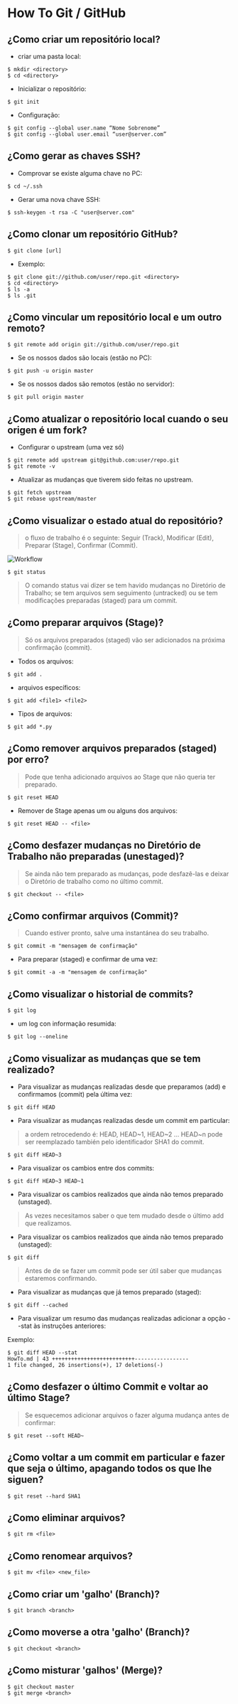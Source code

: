 How To Git / GitHub 
===================

¿Como criar um repositório local?
---------------------------------

- criar uma pasta local:

<!-- language: lang-bash -->

    $ mkdir <directory>
    $ cd <directory>

- Inicializar o repositório:

<!-- language: lang-bash -->

    $ git init

- Configuração:

<!-- language: lang-bash -->

    $ git config --global user.name “Nome Sobrenome”
    $ git config --global user.email “user@server.com”

¿Como gerar as chaves SSH?
--------------------------

- Comprovar se existe alguma chave no PC:

<!-- language: lang-bash -->

    $ cd ~/.ssh

- Gerar uma nova chave SSH:

<!-- language: lang-bash -->

    $ ssh-keygen -t rsa -C "user@server.com"

¿Como clonar um repositório GitHub?
-----------------------------------

<!-- language: lang-bash -->

    $ git clone [url]

- Exemplo:

<!-- language: lang-bash -->

    $ git clone git://github.com/user/repo.git <directory>
    $ cd <directory>
    $ ls -a
    $ ls .git

¿Como vincular um repositório local e um outro remoto?
------------------------------------------------------

<!-- language: lang-bash -->

    $ git remote add origin git://github.com/user/repo.git

- Se os nossos dados são locais (estão no PC):

<!-- language: lang-bash -->

    $ git push -u origin master

- Se os nossos dados são remotos (estão no servidor):

<!-- language: lang-bash -->

    $ git pull origin master

¿Como atualizar o repositório local cuando o seu origen é um fork?
------------------------------------------------------------------

- Configurar o upstream (uma vez só)

<!-- language: lang-bash -->

    $ git remote add upstream git@github.com:user/repo.git
    $ git remote -v

- Atualizar as mudanças que tiverem sido feitas no upstream.

<!-- language: lang-bash -->

    $ git fetch upstream
    $ git rebase upstream/master

¿Como visualizar o estado atual do repositório?
-----------------------------------------------

> o fluxo de trabalho é o seguinte:
> Seguir (Track), Modificar (Edit), Preparar (Stage), Confirmar (Commit).

![Workflow](workflow.png)

<!-- language: lang-bash -->

    $ git status

> O comando status vai dizer se tem havido mudanças no Diretório de
> Trabalho; se tem arquivos sem seguimento (untracked) ou se tem
> modificações preparadas (staged) para um commit.

¿Como preparar arquivos (Stage)?
--------------------------------

> Só os arquivos preparados (staged) vão ser adicionados na próxima
> confirmação (commit).

- Todos os arquivos:

<!-- language: lang-bash -->

    $ git add .

- arquivos específicos:

<!-- language: lang-bash -->

    $ git add <file1> <file2>

- Tipos de arquivos:

<!-- language: lang-bash -->

    $ git add *.py

¿Como remover arquivos preparados (staged) por erro?
----------------------------------------------------

> Pode que tenha adicionado arquivos ao Stage que não queria ter preparado.

<!-- language: lang-bash -->

    $ git reset HEAD

- Remover de Stage apenas um ou alguns dos arquivos:

<!-- language: lang-bash -->

    $ git reset HEAD -- <file>

¿Como desfazer mudanças no Diretório de Trabalho não preparadas (unestaged)?
----------------------------------------------------------------------------

> Se ainda não tem preparado as mudanças, pode desfazê-las e deixar o
> Diretório de trabalho como no último commit.

<!-- language: lang-bash -->

    $ git checkout -- <file>

¿Como confirmar arquivos (Commit)?
----------------------------------

> Cuando estiver pronto, salve uma instantánea do seu trabalho.

<!-- language: lang-bash -->

    $ git commit -m "mensagem de confirmação"

- Para preparar (staged) e confirmar de uma vez:

<!-- language: lang-bash -->

    $ git commit -a -m "mensagem de confirmação"

¿Como visualizar o historial de commits?
----------------------------------------

<!-- language: lang-bash -->

    $ git log

- um log con informação resumida:

<!-- language: lang-bash -->

    $ git log --oneline

¿Como visualizar as mudanças que se tem realizado?
--------------------------------------------------

- Para visualizar as mudanças realizadas desde que preparamos (add) e confirmamos (commit) pela última vez:

<!-- language: lang-bash -->

    $ git diff HEAD

- Para visualizar as mudanças realizadas desde um commit em particular:

> a ordem retrocedendo é: HEAD, HEAD~1, HEAD~2 ...
> HEAD~n pode ser reemplazado también pelo identificador SHA1 do commit.

<!-- language: lang-bash -->

    $ git diff HEAD~3

- Para visualizar os cambios entre dos commits:

<!-- language: lang-bash -->

    $ git diff HEAD~3 HEAD~1

- Para visualizar os cambios realizados que ainda não temos preparado (unstaged).

> As vezes necesitamos saber o que tem mudado desde o último add que realizamos.

- Para visualizar os cambios realizados que ainda não temos preparado (unstaged):

<!-- language: lang-bash -->

    $ git diff

> Antes de de se fazer um commit pode ser útil saber que mudanças estaremos
> confirmando.

- Para visualizar as mudanças que já temos preparado (staged):

<!-- language: lang-bash -->

    $ git diff --cached

- Para visualizar um resumo das mudanças realizadas adicionar a opção
  --stat às instruções anteriores:

Exemplo:

<!-- language: lang-bash -->

    $ git diff HEAD --stat
    HowTo.md | 43 ++++++++++++++++++++++++++-----------------
 	1 file changed, 26 insertions(+), 17 deletions(-)

¿Como desfazer o último Commit e voltar ao último Stage?
--------------------------------------------------------

> Se esquecemos adicionar arquivos o fazer alguma mudança antes de confirmar:

<!-- language: lang-bash -->

    $ git reset --soft HEAD~

¿Como voltar a um commit em particular e fazer que seja o último, apagando todos os que lhe siguen?
----------------------------------------------------------------------------------------------------

<!-- language: lang-bash -->

    $ git reset --hard SHA1

¿Como eliminar arquivos?
------------------------

<!-- language: lang-bash -->

    $ git rm <file>

¿Como renomear arquivos?
------------------------

<!-- language: lang-bash -->

    $ git mv <file> <new_file>

¿Como criar um 'galho' (Branch)?
--------------------------------

<!-- language: lang-bash -->

    $ git branch <branch>

¿Como moverse a otra 'galho' (Branch)?
--------------------------------------

<!-- language: lang-bash -->

    $ git checkout <branch>

¿Como misturar 'galhos' (Merge)?
--------------------------------

<!-- language: lang-bash -->

    $ git checkout master
    $ git merge <branch>

